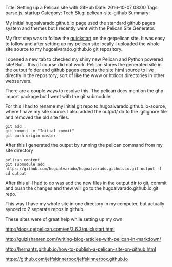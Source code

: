 Title: Setting up a Pelican site with GitHub
Date: 2016-10-07 08:00
Tags: parse.js, startup
Category: Tech
Slug: pelican-site-github
Summary: 



My initial hugoalvarado.github.io page used the standard github pages system and themes but I recently went with the Pelican Site Generator.

My first step was to follow the [quickstart](http://docs.getpelican.com/en/3.6.3/quickstart.html) on the getpelican site. It was easy to follow and after setting up my pelican site locally I uploaded the whole site source to my hugoalvarado.github.io git repository. 

I opened a new tab to checked my shiny new Pelican and Python powered site! But... this of course did not work. Pelican stores the generated site in the output folder and github pages expects the site html source to live directly in the repository, sort of like the www or htdocs directories in other webservers.

There are a couple ways to resolve this. The pelican docs mention the ghp-import package but I went with the git submodule.

For this I had to rename my initial git repo to hugoalvarado.github.io-source, where I have my site source. I also added the output/ dir to the .gitignore file and removed the old site files.

	git add .
	git commit -m "Initial commit"
	git push origin master

After this I generated the output by running the pelican command from my site directory

	pelican content
	git submodule add https://github.com/hugoalvarado/hugoalvarado.github.io.git output -f
	cd output
	
After this all I had to do was add the new files in the output dir to git, commit and push the changes and thew will go to the hugoalvarado.github.io.git repo. 

This way I have my whole site in one directory in my computer, but actually synced to 2 separate repos in github.

These sites were of great help while setting up my own:

http://docs.getpelican.com/en/3.6.3/quickstart.html

http://guizishanren.com/writing-blog-articles-with-pelican-in-markdown/

http://hernantz.github.io/how-to-publish-a-pelican-site-on-github.html

https://github.com/jeffskinnerbox/jeffskinnerbox.github.io


